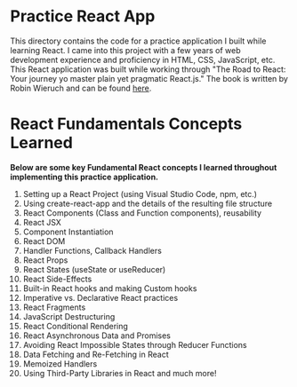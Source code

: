 # Practice React App

This directory contains the code for a practice application I built while learning React. I came into this project with a few years of web development experience and proficiency in HTML, CSS, JavaScript, etc. This React application was built while working through "The Road to React: Your journey yo master plain yet pragmatic React.js." The book is written by Robin Wieruch and can be found [here](https://www.amazon.com/Road-learn-React-pragmatic-React-js-ebook/dp/B077HJFCQX/ref=sr_1_1_sspa?dchild=1&keywords=react%20book&qid=1606535472&sr=8-1-spons&psc=1&spLa=ZW5jcnlwdGVkUXVhbGlmaWVyPUExU0swNzFYWVo0TFQwJmVuY3J5cHRlZElkPUEwNzYwODkzQUo3MjhNUVVQWEE4JmVuY3J5cHRlZEFkSWQ9QTA3OTgzMjNKRUlETTk3NTg2V1Umd2lkZ2V0TmFtZT1zcF9hdGYmYWN0aW9uPWNsaWNrUmVkaXJlY3QmZG9Ob3RMb2dDbGljaz10cnVl).

# React Fundamentals Concepts Learned
**Below are some key Fundamental React concepts I learned throughout implementing this practice application.**
1. Setting up a React Project (using Visual Studio Code, npm, etc.)
2. Using create-react-app and the details of the resulting file structure
3. React Components (Class and Function components), reusability
4. React JSX
5. Component Instantiation
6. React DOM
7. Handler Functions, Callback Handlers
8. React Props
9. React States (useState or useReducer)
10. React Side-Effects
11. Built-in React hooks and making Custom hooks
12. Imperative vs. Declarative React practices
13. React Fragments
14. JavaScript Destructuring
15. React Conditional Rendering
16. React Asynchronous Data and Promises
17. Avoiding React Impossible States through Reducer Functions
18. Data Fetching and Re-Fetching in React
19. Memoized Handlers
20. Using Third-Party Libraries in React and much more!